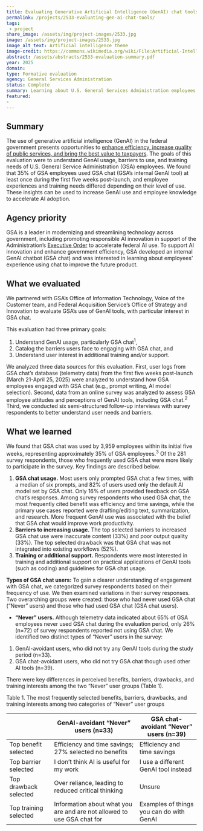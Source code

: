 ```yaml
---
title: Evaluating Generative Artificial Intelligence (GenAI) chat tools
permalink: /projects/2533-evaluating-gen-ai-chat-tools/
tags: 
 - project
share_image: /assets/img/project-images/2533.jpg
image: /assets/img/project-images/2533.jpg
image_alt_text: Artificial intelligence theme
image-credit: https://commons.wikimedia.org/wiki/File:Artificial-Intelligence.jpg
abstract: /assets/abstracts/2533-evaluation-summary.pdf
year: 2025
domain:
type: Formative evaluation
agency: General Services Administration
status: Complete
summary: Learning about U.S. General Services Administration employees’ GenAI usage and support needs
featured:
- 
---
```

## Summary
The use of generative artificial intelligence (GenAI) in the federal government presents opportunities to <a class="usa-link usa-link--external" href="https://www.whitehouse.gov/wp-content/uploads/2025/02/M-25-21-Accelerating-Federal-Use-of-AI-through-Innovation-Governance-and-Public-Trust.pdf">enhance efficiency, increase quality of public services, and bring the best value to taxpayers</a>. The goals of this evaluation were to understand GenAI usage, barriers to use, and training needs of U.S. General Service Administration (GSA) employees. We found that 35% of GSA employees used GSA chat (GSA’s internal GenAI tool) at least once during the first five weeks post-launch, and employee experiences and training needs differed depending on their level of use. These insights can be used to increase GenAI use and employee knowledge to accelerate AI adoption.  

## Agency priority
GSA is a leader in modernizing and streamlining technology across government, including promoting responsible AI innovation in support of the Administration’s <a class="usa-link usa-link--external" href="https://www.whitehouse.gov/wp-content/uploads/2025/02/M-25-21-Accelerating-Federal-Use-of-AI-through-Innovation-Governance-and-Public-Trust.pdf">Executive Order</a> to accelerate federal AI use. To support AI innovation and enhance government efficiency, GSA developed an internal GenAI chatbot (GSA chat) and was interested in learning about employees’ experience using chat to improve the future product.

## What we evaluated
We partnered with GSA’s Office of Information Technology, Voice of the Customer team, and Federal Acquisition Service’s Office of Strategy and Innovation to evaluate GSA’s use of GenAI tools, with particular interest in GSA chat.

This evaluation had three primary goals:
1. Understand GenAI usage, particularly GSA chat<sup>1</sup>,
2. Catalog the barriers users face to engaging with GSA chat, and 
3. Understand user interest in additional training and/or support.

We analyzed three data sources for this evaluation. First, user logs from GSA chat’s database (telemetry data) from the first five weeks post-launch (March 21-April 25, 2025) were analyzed to understand how GSA employees engaged with GSA chat (e.g., prompt writing, AI model selection). Second, data from an online survey was analyzed to assess GSA employee attitudes and perceptions of GenAI tools, including GSA chat.<sup>2</sup> Third, we conducted six semi-structured follow-up interviews with survey respondents to better understand user needs and barriers.

## What we learned
We found that GSA chat was used by 3,959 employees within its initial five weeks, representing approximately 35% of GSA employees.<sup>3</sup> Of the 281 survey respondents, those who frequently used GSA chat were more likely to participate in the survey. Key findings are described below. 

1. <b>GSA chat usage.</b> Most users only prompted GSA chat a few times, with a median of six prompts, and 82% of users used only the default AI model set by GSA chat. Only 16% of users provided feedback on GSA chat’s responses. Among survey respondents who used GSA chat, the most frequently cited benefit was efficiency and time savings, while the primary use cases reported were drafting/editing text, summarization, and research. More frequent GenAI use was associated with the belief that GSA chat would improve work productivity.
2. <b>Barriers to increasing usage.</b> The top selected barriers to increased GSA chat use were inaccurate content (33%) and poor output quality (33%). The top selected drawback was that GSA chat was not integrated into existing workflows (52%).
3. <b>Training or additional support.</b> Respondents were most interested in training and additional support on practical applications of GenAI tools (such as coding) and guidelines for GSA chat usage.

<b>Types of GSA chat users:</b> To gain a clearer understanding of engagement with GSA chat, we categorized survey respondents based on their frequency of use. We then examined variations in their survey responses. Two overarching groups were created: those who had never used GSA chat (“Never” users) and those who had used GSA chat (GSA chat users).

- <b>“Never” users.</b> Although telemetry data indicated about 65% of GSA employees never used GSA chat during the evaluation period, only 26% (n=72) of survey respondents reported not using GSA chat. We identified two distinct types of “Never” users in the survey:
1. GenAI-avoidant users, who did not try any GenAI tools during the study period (n=33).
2. GSA chat-avoidant users, who did not try GSA chat though used other AI tools (n=39). 

There were key differences in perceived benefits, barriers, drawbacks, and training interests among the two “Never” user groups (Table 1).

Table 1. The most frequently selected benefits, barriers, drawbacks, and training interests among two categories of “Never” user groups

|  | GenAI-avoidant “Never” users (n=33) | GSA chat-avoidant “Never” users (n=39) |
| -------- | -------- | -------- |
| Top benefit selected | Efficiency and time savings; 27% selected no benefits | Efficiency and time savings |
| Top barrier selected | I don’t think AI is useful for my work | I use a different GenAI tool instead |
| Top drawback selected | Over reliance, leading to reduced critical thinking | Unsure |
| Top training selected | Information about what you are and are not allowed to use GSA chat for | Examples of things you can do with GenAI |
